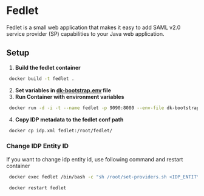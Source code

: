 # Fedlet

Fedlet is a small web application that makes it easy to add SAML v2.0 service provider (SP) capabilities to your Java web application.

## Setup
1. **Build the fedlet container**

```bash
 docker build -t fedlet .
 ```
2. **Set variables in [dk-bootstrap.env](https://github.com/AbdulmelikKalkan/Fedlet/blob/main/dk-bootstrap.env) file**
3. **Run Container with environment variables**
```bash
 docker run -d -i -t --name fedlet -p 9090:8080 --env-file dk-bootstrap.env fedlet
 ```
4. **Copy IDP metadata to the fedlet conf path**
```bash
 docker cp idp.xml fedlet:/root/fedlet/
 ```

### Change IDP Entity ID
If you want to change idp entity id, use following command and restart container
```bash
 docker exec fedlet /bin/bash -c "sh /root/set-providers.sh <IDP_ENTITY_ID> <SP_ENTITY_ID>"
 ```
 
```bash
 docker restart fedlet
 ```
